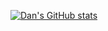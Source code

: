 [![Dan's GitHub stats](https://github-readme-stats.vercel.app/api?username=dan1229&show_icons=true&theme=radical)](https://github.com/anuraghazra/github-readme-stats)
